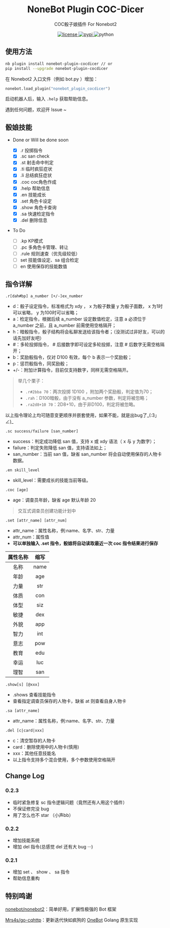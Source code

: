 <div align="center">

# NoneBot Plugin COC-Dicer

COC骰子娘插件 For Nonebot2

</div>

</div>

<p align="center">
  <a href="https://raw.githubusercontent.com/abrahum/nonebot-plugin-cocdicer/master/LICENSE">
    <img src="https://img.shields.io/github/license/abrahum/nonebot_plugin_cocdicer.svg" alt="license">
  </a>
  <a href="https://pypi.python.org/pypi/nonebot-plugin-cocdicer">
    <img src="https://img.shields.io/pypi/v/nonebot-plugin-cocdicer.svg" alt="pypi">
  </a>
  <img src="https://img.shields.io/badge/python-3.7+-blue.svg" alt="python">
</p>

## 使用方法

``` zsh
nb plugin install nonebot-plugin-cocdicer // or
pip install --upgrade nonebot-plugin-cocdicer
```
在 Nonebot2 入口文件（例如 bot.py ）增加：
``` python
nonebot.load_plugin("nonebot_plugin_cocdicer")
```
启动机器人后，输入 `.help` 获取帮助信息。

遇到任何问题，欢迎开 Issue ~

## 骰娘技能

- Done or Will be done soon

    - [x] .r    投掷指令
    - [x] .sc   san check
    - [x] .st   射击命中判定
    - [x] .ti   临时疯狂症状
    - [x] .li   总结疯狂症状
    - [x] .coc  coc角色作成
    - [x] .help 帮助信息
    - [x] .en   技能成长
    - [x] .set  角色卡设定
    - [x] .show 角色卡查询
    - [x] .sa   快速检定指令
    - [x] .del  删除信息

- To Do

    - [ ] .kp   KP模式
    - [ ] .pc   多角色卡管理、转让
    - [ ] .rule 规则速查（优先级较低）
    - [ ] set 技能值设定、sa 组合检定
    - [ ] en 使用保存的技能数值

## 指令详解

```
.r[dah#bp] a_number [+/-]ex_number
```
- d：骰子设定指令，标准格式为 xdy ， x 为骰子数量 y 为骰子面数， x 为1时可以省略， y 为100时可以省略；
- a：检定指令，根据后续 a_number 设定数值检定，注意 a 必须位于 a_number 之前，且 a_number 前需使用空格隔开；
- h：暗骰指令，骰子结构将会私聊发送给该指令者；（没测试过非好友，可以的话先加好友吧）
- #：多轮投掷指令， # 后接数字即可设定多轮投掷，注意 # 后数字无需空格隔开；
- b：奖励骰指令，仅对 D100 有效，每个 b 表示一个奖励骰；
- p：惩罚骰指令，同奖励骰；
- +/-：附加计算指令，目前仅支持数字，同样无需空格隔开。

> 举几个栗子：
> - `.r#2bba 70`：两次投掷 1D100 ，附加两个奖励骰，判定值为70；
> - `.rah`：D100暗骰，由于没有 a_number 参数，判定将被忽略；
> - `.ra2d8+10 70`：2D8+10，由于非D100，判定将被忽略。

以上指令理论上均可随意变更顺序并嵌套使用，如果不能，就是出bug了_(:3」∠)_

```
.sc success/failure [san_number]
```
- success：判定成功降低 san 值，支持 x 或 xdy 语法（ x 与 y 为数字）；
- failure：判定失败降低 san 值，支持语法如上；
- san_number：当前 san 值，缺省 san_number 将会自动使用保存的人物卡数据。

```
.en skill_level
```

- skill_level：需要成长的技能当前等级。

```
.coc [age]
```
- age：调查员年龄，缺省 age 默认年龄 20

> 交互式调查员创建功能计划中

```
.set [attr_name] [attr_num]
```
- attr_name：属性名称，例:name、名字、str、力量
- attr_num：属性值
- **可以单独输入 .set 指令，骰娘将自动读取最近一次 coc 指令结果进行保存**

| 属性名称 | 缩写  |
| :------: | :---: |
|   名称   | name  |
|   年龄   |  age  |
|   力量   |  str  |
|   体质   |  con  |
|   体型   |  siz  |
|   敏捷   |  dex  |
|   外貌   |  app  |
|   智力   |  int  |
|   意志   |  pow  |
|   教育   |  edu  |
|   幸运   |  luc  |
|   理智   |  san  |

```
.show[s] [@xxx]
```
- .shows 查看技能指令
- 查看指定调查员保存的人物卡，缺省 at 则查看自身人物卡

```
.sa [attr_name]
```
- attr_name：属性名称，例:name、名字、str、力量

```
.del [c|card|xxx]
```

- c：清空暂存的人物卡
- card：删除使用中的人物卡(慎用)
- xxx：其他任意技能名
- 以上指令支持多个混合使用，多个参数使用空格隔开

## Change Log

### 0.2.3

- 临时紧急修复 sc 指令逻辑问题（竟然还有人用这个插件）
- 不保证修完没 bug
- 用了怎么也不 star （小声bb）

### 0.2.2

- 增加技能系统
- 增加 del 指令(总感觉 del 还有大 bug ···)

### 0.2.1

- 增加 set 、 show 、 sa 指令
- 帮助信息重构

## 特别鸣谢

[nonebot/nonebot2](https://github.com/nonebot/nonebot2/)：简单好用，扩展性极强的 Bot 框架

[Mrs4s/go-cqhttp](https://github.com/Mrs4s/go-cqhttp)：更新迭代快如疯狗的 [OneBot](https://github.com/howmanybots/onebot/blob/master/README.md) Golang 原生实现
